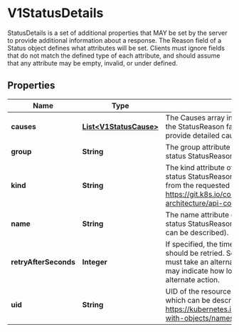 

# V1StatusDetails

StatusDetails is a set of additional properties that MAY be set by the server to provide additional information about a response. The Reason field of a Status object defines what attributes will be set. Clients must ignore fields that do not match the defined type of each attribute, and should assume that any attribute may be empty, invalid, or under defined.
## Properties

Name | Type | Description | Notes
------------ | ------------- | ------------- | -------------
**causes** | [**List&lt;V1StatusCause&gt;**](V1StatusCause.md) | The Causes array includes more details associated with the StatusReason failure. Not all StatusReasons may provide detailed causes. |  [optional]
**group** | **String** | The group attribute of the resource associated with the status StatusReason. |  [optional]
**kind** | **String** | The kind attribute of the resource associated with the status StatusReason. On some operations may differ from the requested resource Kind. More info: https://git.k8s.io/community/contributors/devel/sig-architecture/api-conventions.md#types-kinds |  [optional]
**name** | **String** | The name attribute of the resource associated with the status StatusReason (when there is a single name which can be described). |  [optional]
**retryAfterSeconds** | **Integer** | If specified, the time in seconds before the operation should be retried. Some errors may indicate the client must take an alternate action - for those errors this field may indicate how long to wait before taking the alternate action. |  [optional]
**uid** | **String** | UID of the resource. (when there is a single resource which can be described). More info: https://kubernetes.io/docs/concepts/overview/working-with-objects/names#uids |  [optional]



